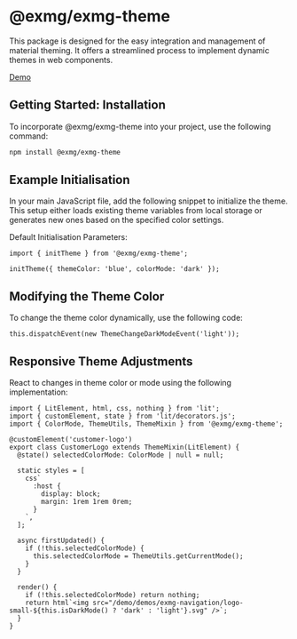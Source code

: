 # @exmg/exmg-theme

This package is designed for the easy integration and management of material theming. It offers a streamlined process to implement dynamic themes in web components.

[Demo](https://exmg.github.io/exmachina-web-components/demo/?el=exmg-tooltip)

## Getting Started: Installation

To incorporate @exmg/exmg-theme into your project, use the following command:

```sh
npm install @exmg/exmg-theme
```

## Example Initialisation

In your main JavaScript file, add the following snippet to initialize the theme. This setup either loads existing theme variables from local storage or generates new ones based on the specified color settings.

Default Initialisation Parameters:

```
import { initTheme } from '@exmg/exmg-theme';

initTheme({ themeColor: 'blue', colorMode: 'dark' });
```

## Modifying the Theme Color

To change the theme color dynamically, use the following code:

```
this.dispatchEvent(new ThemeChangeDarkModeEvent('light'));
```

## Responsive Theme Adjustments

React to changes in theme color or mode using the following implementation:

```
import { LitElement, html, css, nothing } from 'lit';
import { customElement, state } from 'lit/decorators.js';
import { ColorMode, ThemeUtils, ThemeMixin } from '@exmg/exmg-theme';

@customElement('customer-logo')
export class CustomerLogo extends ThemeMixin(LitElement) {
  @state() selectedColorMode: ColorMode | null = null;

  static styles = [
    css`
      :host {
        display: block;
        margin: 1rem 1rem 0rem;
      }
    `,
  ];

  async firstUpdated() {
    if (!this.selectedColorMode) {
      this.selectedColorMode = ThemeUtils.getCurrentMode();
    }
  }

  render() {
    if (!this.selectedColorMode) return nothing;
    return html`<img src="/demo/demos/exmg-navigation/logo-small-${this.isDarkMode() ? 'dark' : 'light'}.svg" />`;
  }
}

```
